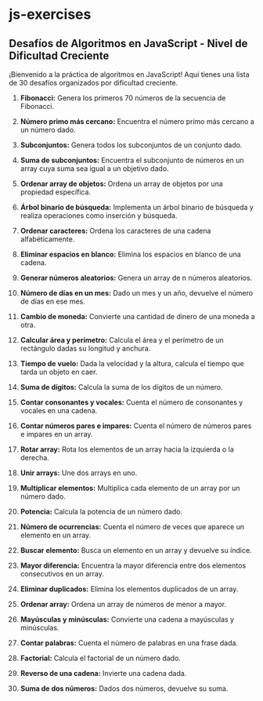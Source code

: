 # js-exercises
## Desafíos de Algoritmos en JavaScript - Nivel de Dificultad Creciente

¡Bienvenido a la práctica de algoritmos en JavaScript! Aquí tienes una lista de 30 desafíos organizados por dificultad creciente.

1. **Fibonacci:** Genera los primeros 70 números de la secuencia de Fibonacci.

2. **Número primo más cercano:** Encuentra el número primo más cercano a un número dado.

3. **Subconjuntos:** Genera todos los subconjuntos de un conjunto dado.

4. **Suma de subconjuntos:** Encuentra el subconjunto de números en un array cuya suma sea igual a un objetivo dado.

5. **Ordenar array de objetos:** Ordena un array de objetos por una propiedad específica.

6. **Árbol binario de búsqueda:** Implementa un árbol binario de búsqueda y realiza operaciones como inserción y búsqueda.

7. **Ordenar caracteres:** Ordena los caracteres de una cadena alfabéticamente.

8. **Eliminar espacios en blanco:** Elimina los espacios en blanco de una cadena.

9. **Generar números aleatorios:** Genera un array de n números aleatorios.

10. **Número de días en un mes:** Dado un mes y un año, devuelve el número de días en ese mes.

11. **Cambio de moneda:** Convierte una cantidad de dinero de una moneda a otra.

12. **Calcular área y perímetro:** Calcula el área y el perímetro de un rectángulo dadas su longitud y anchura.

13. **Tiempo de vuelo:** Dada la velocidad y la altura, calcula el tiempo que tarda un objeto en caer.

14. **Suma de dígitos:** Calcula la suma de los dígitos de un número.

15. **Contar consonantes y vocales:** Cuenta el número de consonantes y vocales en una cadena.

16. **Contar números pares e impares:** Cuenta el número de números pares e impares en un array.

17. **Rotar array:** Rota los elementos de un array hacia la izquierda o la derecha.

18. **Unir arrays:** Une dos arrays en uno.

19. **Multiplicar elementos:** Multiplica cada elemento de un array por un número dado.

20. **Potencia:** Calcula la potencia de un número dado.

21. **Número de ocurrencias:** Cuenta el número de veces que aparece un elemento en un array.

22. **Buscar elemento:** Busca un elemento en un array y devuelve su índice.

23. **Mayor diferencia:** Encuentra la mayor diferencia entre dos elementos consecutivos en un array.

24. **Eliminar duplicados:** Elimina los elementos duplicados de un array.

25. **Ordenar array:** Ordena un array de números de menor a mayor.

26. **Mayúsculas y minúsculas:** Convierte una cadena a mayúsculas y minúsculas.

27. **Contar palabras:** Cuenta el número de palabras en una frase dada.

28. **Factorial:** Calcula el factorial de un número dado.

29. **Reverso de una cadena:** Invierte una cadena dada.

30. **Suma de dos números:** Dados dos números, devuelve su suma.